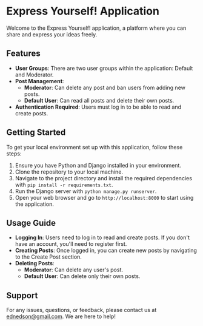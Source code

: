 # Express Yourself! Application

Welcome to the Express Yourself! application, a platform where you can share and express your ideas freely.

## Features

- **User Groups**: There are two user groups within the application: Default and Moderator.
- **Post Management**: 
  - **Moderator**: Can delete any post and ban users from adding new posts.
  - **Default User**: Can read all posts and delete their own posts.
- **Authentication Required**: Users must log in to be able to read and create posts.

## Getting Started

To get your local environment set up with this application, follow these steps:

1. Ensure you have Python and Django installed in your environment.
2. Clone the repository to your local machine.
3. Navigate to the project directory and install the required dependencies with `pip install -r requirements.txt`.
4. Run the Django server with `python manage.py runserver`.
5. Open your web browser and go to `http://localhost:8000` to start using the application.

## Usage Guide

- **Logging In**: Users need to log in to read and create posts. If you don't have an account, you'll need to register first.
- **Creating Posts**: Once logged in, you can create new posts by navigating to the Create Post section.
- **Deleting Posts**: 
  - **Moderator**: Can delete any user's post.
  - **Default User**: Can delete only their own posts.

## Support

For any issues, questions, or feedback, please contact us at ednedson@gmail.com. We are here to help!

